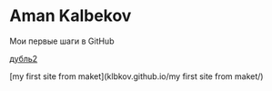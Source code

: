# Aman Kalbekov
Мои первые шаги в GitHub


[дубль2](klbkov.github.io/дубль2/)


[my first site from maket](klbkov.github.io/my first site from maket/)
